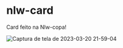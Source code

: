 # nlw-card
Card feito na Nlw-copa!

![Captura de tela de 2023-03-20 21-59-04](https://user-images.githubusercontent.com/121648071/226496336-4cda5f66-0706-4a3c-9cb7-587a0c9e855b.png)
